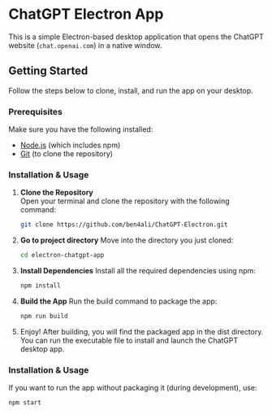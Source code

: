 # ChatGPT Electron App

This is a simple Electron-based desktop application that opens the ChatGPT website (`chat.openai.com`) in a native window.

## Getting Started

Follow the steps below to clone, install, and run the app on your desktop.

### Prerequisites

Make sure you have the following installed:

- [Node.js](https://nodejs.org/) (which includes npm)
- [Git](https://git-scm.com/) (to clone the repository)

### Installation & Usage

1. **Clone the Repository**  
   Open your terminal and clone the repository with the following command:
   ```bash
   git clone https://github.com/ben4ali/ChatGPT-Electron.git
   ```
2. **Go to project directory**
   Move into the directory you just cloned:
   ```bash
   cd electron-chatgpt-app
   ```
3. **Install Dependencies**
   Install all the required dependencies using npm:
   ```bash
   npm install
   ```
4. **Build the App**
   Run the build command to package the app:
   ```bash
   npm run build
   ```
5. Enjoy!
  After building, you will find the packaged app in the dist directory. You can run the executable file to install and launch the ChatGPT desktop app.

### Installation & Usage
If you want to run the app without packaging it (during development), use:
 ```bash
 npm start
 ```
